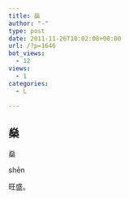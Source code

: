 ```yaml
---
title: 燊
author: "-"
type: post
date: 2011-11-26T10:02:08+00:00
url: /?p=1646
bot_views:
  - 12
views:
  - 1
categories:
  - L

---
```

## 燊
燊
  
shēn
  
旺盛。